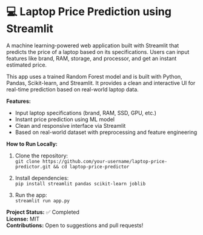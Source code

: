 # 💻 Laptop Price Prediction using Streamlit

A machine learning-powered web application built with Streamlit that predicts the price of a laptop based on its specifications. Users can input features like brand, RAM, storage, and processor, and get an instant estimated price.

This app uses a trained Random Forest model and is built with Python, Pandas, Scikit-learn, and Streamlit. It provides a clean and interactive UI for real-time prediction based on real-world laptop data.

**Features:**
- Input laptop specifications (brand, RAM, SSD, GPU, etc.)
- Instant price prediction using ML model
- Clean and responsive interface via Streamlit
- Based on real-world dataset with preprocessing and feature engineering

**How to Run Locally:**
1. Clone the repository:  
   `git clone https://github.com/your-username/laptop-price-predictor.git && cd laptop-price-predictor`

2. Install dependencies:  
   `pip install streamlit pandas scikit-learn joblib`

3. Run the app:  
   `streamlit run app.py`

**Project Status:** ✅ Completed  
**License:** MIT  
**Contributions:** Open to suggestions and pull requests!
